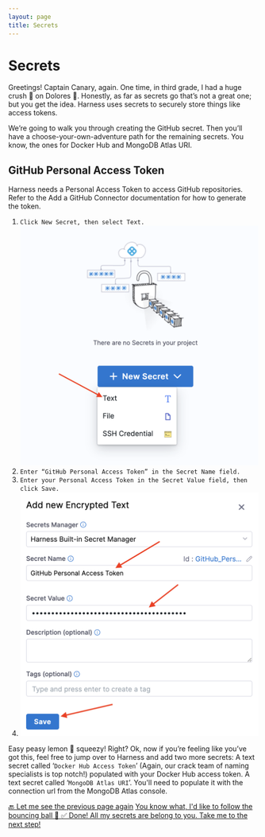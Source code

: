 ```yaml
---
layout: page
title: Secrets
---
```


# Secrets
Greetings! Captain Canary, again. One time, in third grade, I had a huge crush 💞 on Dolores 🦢. Honestly, as far as secrets go that’s not a great one; but you get the idea. Harness uses secrets to securely store things like access tokens. 

We’re going to walk you through creating the GitHub secret. Then you’ll have a choose-your-own-adventure path for the remaining secrets. You know, the ones for Docker Hub and MongoDB Atlas URI.

## GitHub Personal Access Token
Harness needs a Personal Access Token to access GitHub repositories. Refer to the Add a GitHub Connector documentation for how to generate the token.

1. `Click New Secret, then select Text.`
   ![Picture of the Harness new secret UI](/assets/images/1.png)
2. `Enter “GitHub Personal Access Token” in the Secret Name field.`
3. `Enter your Personal Access Token in the Secret Value field, then click Save.`
4. ![Picture of the Harness new encrypted text secret UI](/assets/images/2.png)


Easy peasy lemon 🍋 squeezy! Right? Ok, now if you’re feeling like you’ve got this, feel free to jump over to Harness and add two more secrets:
A text secret called ‘`Docker Hub Access Token`’ (Again, our crack team of naming specialists is top notch!) populated with your Docker Hub access token.
A text secret called ‘`MongoDB Atlas URI`’. You'll need to populate it with the connection url from the MongoDB Atlas console.

<a class="btn btn-primary" href="Namespaces/creatingTheNamespace">🔙 Let me see the previous page again</a>
<a class="btn btn-primary" href="Secrets/secretsDetails">You know what, I'd like to follow the bouncing ball 🏀 </a>
<a class="btn btn-primary" href="Connectors/connectorsIntro">✅ Done! All my secrets are belong to you. Take me to the next step!</a>